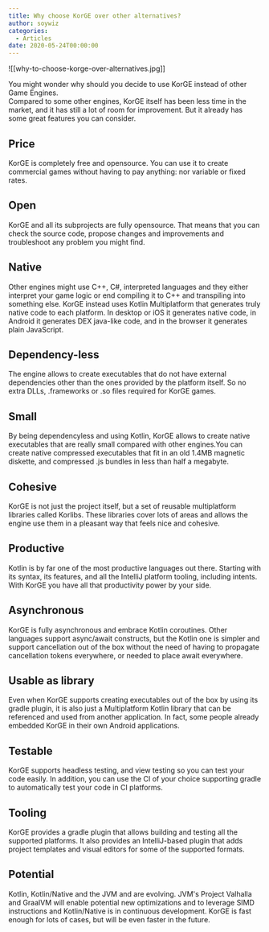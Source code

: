 ```yaml
---
title: Why choose KorGE over other alternatives?
author: soywiz
categories:
  - Articles
date: 2020-05-24T00:00:00
---
```

![[why-to-choose-korge-over-alternatives.jpg]]

You might wonder why should you decide to use KorGE instead of other Game Engines.  
Compared to some other engines, KorGE itself has been less time in the market, and it has still a lot of room for
improvement. But it already has some great features you can consider.

## Price

KorGE is completely free and opensource. You can use it to create commercial games without having to pay anything: nor
variable or fixed rates.

## Open

KorGE and all its subprojects are fully opensource. That means that you can check the source code, propose changes and
improvements and troubleshoot any problem you might find.

## Native

Other engines might use C++, C#, interpreted languages and they either interpret your game logic or end compiling it to
C++ and transpiling into something else. KorGE instead uses Kotlin Multiplatform that generates truly native code to
each platform. In desktop or iOS it generates native code, in Android it generates DEX java-like code, and in the
browser it generates plain JavaScript.

## Dependency-less

The engine allows to create executables that do not have external dependencies other than the ones provided by the
platform itself. So no extra DLLs, .frameworks or .so files required for KorGE games.

## Small

By being dependencyless and using Kotlin, KorGE allows to create native executables that are really small compared with
other engines.You can create native compressed executables that fit in an old 1.4MB magnetic diskette, and compressed
.js bundles in less than half a megabyte.

## Cohesive

KorGE is not just the project itself, but a set of reusable multiplatform libraries called Korlibs. These libraries
cover lots of areas and allows the engine use them in a pleasant way that feels nice and cohesive.

## Productive

Kotlin is by far one of the most productive languages out there. Starting with its syntax, its features, and all the
IntelliJ platform tooling, including intents. With KorGE you have all that productivity power by your side.

## Asynchronous

KorGE is fully asynchronous and embrace Kotlin coroutines. Other languages support async/await constructs, but the
Kotlin one is simpler and support cancellation out of the box without the need of having to propagate cancellation
tokens everywhere, or needed to place await everywhere.

## Usable as library

Even when KorGE supports creating executables out of the box by using its gradle plugin, it is also just a Multiplatform
Kotlin library that can be referenced and used from another application. In fact, some people already embedded KorGE in
their own Android applications.

## Testable

KorGE supports headless testing, and view testing so you can test your code easily. In addition, you can use the CI of
your choice supporting gradle to automatically test your code in CI platforms.

## Tooling

KorGE provides a gradle plugin that allows building and testing all the supported platforms. It also provides an
IntelliJ-based plugin that adds project templates and visual editors for some of the supported formats.

## Potential

Kotlin, Kotlin/Native and the JVM and are evolving. JVM's Project Valhalla and GraalVM will enable potential new
optimizations and to leverage SIMD instructions and Kotlin/Native is in continuous development. KorGE is fast enough for
lots of cases, but will be even faster in the future.
